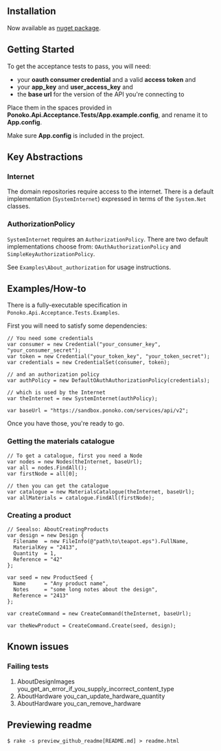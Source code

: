 ## Installation

Now available as [nuget package](https://nuget.org/packages/Ponoko.Net).

## Getting Started

To get the acceptance tests to pass, you will need: 

* your **oauth consumer credential** and a valid **access token** and
* your **app_key** and **user_access_key** and
* the **base url** for the version of the API you're connecting to

Place them in the spaces provided in __Ponoko.Api.Acceptance.Tests/App.example.config__, and rename it to __App.config__.

Make sure __App.config__ is included in the project.

## Key Abstractions

### Internet
The domain repositories require access to the internet. 
There is a default implementation (`SystemInternet`) expressed in terms of the `System.Net` classes.

### AuthorizationPolicy
`SystemInternet` requires an `AuthorizationPolicy`. 
There are two default implementations choose from: `OAuthAuthorizationPolicy` and `SimpleKeyAuthorizationPolicy`.

See `Examples\About_authorization` for usage instructions.

## Examples/How-to

There is a fully-executable specification in `Ponoko.Api.Acceptance.Tests.Examples`.

First you will need to satisfy some dependencies: 

	// You need some credentials 
	var consumer = new Credential("your_consumer_key", "your_consumer_secret");
	var token = new Credential("your_token_key", "your_token_secret");
	var credentials = new CredentialSet(consumer, token);
	
	// and an authorization policy
	var authPolicy = new DefaultOAuthAuthorizationPolicy(credentials);

	// which is used by the Internet
	var theInternet = new SystemInternet(authPolicy);
	
	var baseUrl = "https://sandbox.ponoko.com/services/api/v2";
	
Once you have those, you're ready to go.

### Getting the materials catalogue
	
	// To get a catalogue, first you need a Node			
	var nodes = new Nodes(theInternet, baseUrl);
	var all = nodes.FindAll();
	var firstNode = all[0];
	
	// then you can get the catalogue
	var catalogue = new MaterialsCatalogue(theInternet, baseUrl);
	var allMaterials = catalogue.FindAll(firstNode);			      

### Creating a product

	// Seealso: AboutCreatingProducts
	var design = new Design {
	  Filename	= new FileInfo(@"path\to\teapot.eps").FullName,
	  MaterialKey = "2413",
	  Quantity	= 1,
	  Reference	= "42"
	};
	
	var seed = new ProductSeed {
	  Name		= "Any product name",
	  Notes		= "some long notes about the design",
	  Reference	= "2413"
	};
	
	var createCommand = new CreateCommand(theInternet, baseUrl);
	
	var theNewProduct = CreateCommand.Create(seed, design);
	
## Known issues

### Failing tests

1. AboutDesignImages you_get_an_error_if_you_supply_incorrect_content_type
1. AboutHardware you_can_update_hardware_quantity
1. AboutHardware you_can_remove_hardware

## Previewing readme

    $ rake -s preview_github_readme[README.md] > readme.html